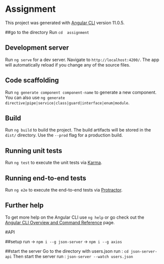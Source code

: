 # Assignment

This project was generated with [Angular CLI](https://github.com/angular/angular-cli) version 11.0.5.

##go to the directory
Run  `cd  assignment`

## Development server

Run `ng serve` for a dev server. Navigate to `http://localhost:4200/`. The app will automatically reload if you change any of the source files.

## Code scaffolding

Run `ng generate component component-name` to generate a new component. You can also use `ng generate directive|pipe|service|class|guard|interface|enum|module`.

## Build

Run `ng build` to build the project. The build artifacts will be stored in the `dist/` directory. Use the `--prod` flag for a production build.

## Running unit tests

Run `ng test` to execute the unit tests via [Karma](https://karma-runner.github.io).

## Running end-to-end tests

Run `ng e2e` to execute the end-to-end tests via [Protractor](http://www.protractortest.org/).

## Further help

To get more help on the Angular CLI use `ng help` or go check out the [Angular CLI Overview and Command Reference](https://angular.io/cli) page.





#API

##setup 
run 
->      `npm i --g json-server` 
->	`npm i --g axios`

##start the server 
Go to the directory with users.json
run :  `cd json-server-api`
Then start the server
run : `json-server --watch users.json`